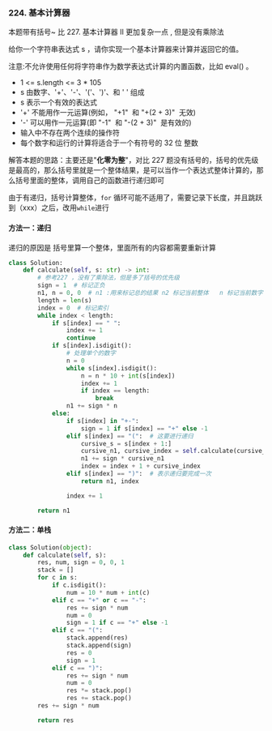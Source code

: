 ### 224. 基本计算器

本题带有括号~ 比 227. 基本计算器 II 更加复杂一点 , 但是没有乘除法

给你一个字符串表达式 s ，请你实现一个基本计算器来计算并返回它的值。

注意:不允许使用任何将字符串作为数学表达式计算的内置函数，比如 eval() 。

- 1 <= s.length <= 3 \* 105
- s 由数字、'+'、'-'、'('、')'、和 ' ' 组成
- s 表示一个有效的表达式
- '+' 不能用作一元运算(例如， "+1"  和 "+(2 + 3)"  无效)
- '-' 可以用作一元运算(即 "-1"  和 "-(2 + 3)"  是有效的)
- 输入中不存在两个连续的操作符
- 每个数字和运行的计算将适合于一个有符号的 32 位 整数

解答本题的思路：主要还是"**化零为整**"，对比 227 题没有括号的，括号的优先级是最高的，那么括号里就是一个整体结果，是可以当作一个表达式整体计算的，那么括号里面的整体，调用自己的函数进行递归即可

由于有递归，括号计算整体，`for` 循环可能不适用了，需要记录下长度，并且跳跃到（xxx）之后，改用`while`进行

#### 方法一：递归

递归的原因是 括号里算一个整体，里面所有的内容都需要重新计算

```python
class Solution:
    def calculate(self, s: str) -> int:
        # 参考227 ，没有了乘除法，但是多了括号的优先级
        sign = 1  # 标记正负
        n1, n = 0, 0  # n1 :用来标记总的结果 n2 标记当前整体   n 标记当前数字
        length = len(s)
        index = 0  # 标记索引
        while index < length:
            if s[index] == " ":
                index += 1
                continue
            if s[index].isdigit():
                # 处理单个的数字
                n = 0
                while s[index].isdigit():
                    n = n * 10 + int(s[index])
                    index += 1
                    if index == length:
                        break
                n1 += sign * n
            else:
                if s[index] in "+-":
                    sign = 1 if s[index] == "+" else -1
                elif s[index] == "(":  # 这要进行递归
                    cursive_s = s[index + 1:]
                    cursive_n1, cursive_index = self.calculate(cursive_s)
                    n1 += sign * cursive_n1
                    index = index + 1 + cursive_index
                elif s[index] == ")":  # 表示递归要完成一次
                    return n1, index

                index += 1

        return n1

```

#### 方法二：单栈

```python
class Solution(object):
    def calculate(self, s):
        res, num, sign = 0, 0, 1
        stack = []
        for c in s:
            if c.isdigit():
                num = 10 * num + int(c)
            elif c == "+" or c == "-":
                res += sign * num
                num = 0
                sign = 1 if c == "+" else -1
            elif c == "(":
                stack.append(res)
                stack.append(sign)
                res = 0
                sign = 1
            elif c == ")":
                res += sign * num
                num = 0
                res *= stack.pop()
                res += stack.pop()
        res += sign * num

        return res


```
